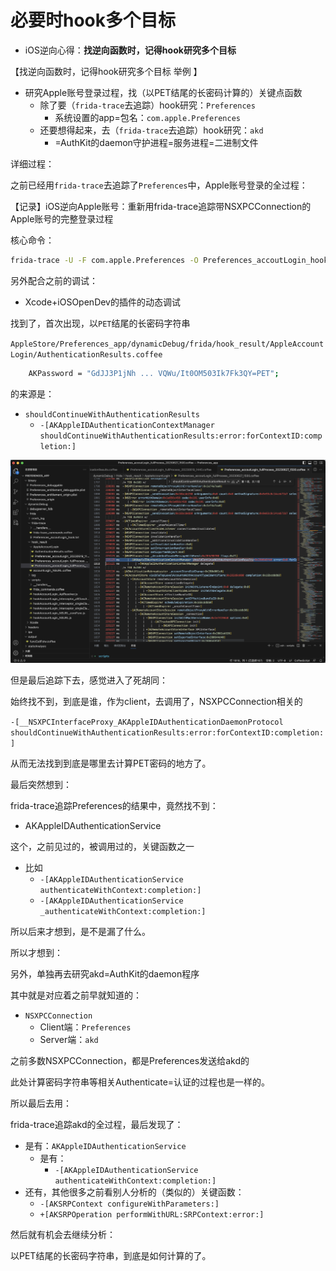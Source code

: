 # 必要时hook多个目标

* iOS逆向心得：**找逆向函数时，记得hook研究多个目标**

【找逆向函数时，记得hook研究多个目标 举例 】

* 研究Apple账号登录过程，找（以PET结尾的长密码计算的）关键点函数
  * 除了要（`frida-trace`去追踪）hook研究：`Preferences`
    * 系统设置的app=包名：`com.apple.Preferences`
  * 还要想得起来，去（`frida-trace`去追踪）hook研究：`akd`
    * =AuthKit的daemon守护进程=服务进程=二进制文件

详细过程：

之前已经用`frida-trace`去追踪了`Preferences`中，Apple账号登录的全过程：

【记录】iOS逆向Apple账号：重新用frida-trace追踪带NSXPCConnection的Apple账号的完整登录过程

核心命令：

```bash
frida-trace -U -F com.apple.Preferences -O Preferences_accoutLogin_hook.txt
```

另外配合之前的调试：

* Xcode+iOSOpenDev的插件的动态调试

找到了，首次出现，以`PET`结尾的长密码字符串

`AppleStore/Preferences_app/dynamicDebug/frida/hook_result/AppleAccountLogin/AuthenticationResults.coffee`

```bash
    AKPassword = "GdJJ3P1jNh ... VQWu/It0OM503Ik7Fk3QY=PET";
```

的来源是：

* `shouldContinueWithAuthenticationResults`
    * `-[AKAppleIDAuthenticationContextManager shouldContinueWithAuthenticationResults:error:forContextID:completion:]`

![vscode_shouldcontinuewithauthenticationresults](../assets/img/vscode_shouldcontinuewithauthenticationresults.png)

但是最后追踪下去，感觉进入了死胡同：

始终找不到，到底是谁，作为client，去调用了，NSXPCConnection相关的

`-[__NSXPCInterfaceProxy_AKAppleIDAuthenticationDaemonProtocol shouldContinueWithAuthenticationResults:error:forContextID:completion:]`

从而无法找到到底是哪里去计算PET密码的地方了。

最后突然想到：

frida-trace追踪Preferences的结果中，竟然找不到：

* AKAppleIDAuthenticationService

这个，之前见过的，被调用过的，关键函数之一

* 比如
  * `-[AKAppleIDAuthenticationService authenticateWithContext:completion:]`
  * `-[AKAppleIDAuthenticationService _authenticateWithContext:completion:]`

所以后来才想到，是不是漏了什么。

所以才想到：

另外，单独再去研究akd=AuthKit的daemon程序

其中就是对应着之前早就知道的：

* `NSXPCConnection`
  * Client端：`Preferences`
  * Server端：`akd`

之前多数NSXPCConnection，都是Preferences发送给akd的

此处计算密码字符串等相关Authenticate=认证的过程也是一样的。

所以最后去用：

frida-trace追踪akd的全过程，最后发现了：

* 是有：`AKAppleIDAuthenticationService`
  * 是有：
    * `-[AKAppleIDAuthenticationService authenticateWithContext:completion:]`
* 还有，其他很多之前看别人分析的（类似的）关键函数：
    * `-[AKSRPContext configureWithParameters:]`
    * `+[AKSRPOperation performWithURL:SRPContext:error:]`

然后就有机会去继续分析：

以PET结尾的长密码字符串，到底是如何计算的了。
